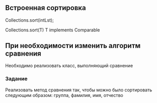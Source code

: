#

## Встроенная сортировка
Collections.sort(intLst);

Collections.sort(T) 
T implements Comparable

## При необходимости изменить алгоритм сравнения

Необходимо реализовать класс, выполняющий сравнение


### Задание

Реализовать метод сравнения так, чтобы можно было сортировать
следующим образом:
группа, фамилия, имя, отчество

